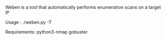 Weben is a tool that automatically performs enumeration scans on a target IP

Usage : ./weben.py -T <Target-IP>

Requirements:
python3-nmap
gobuster
